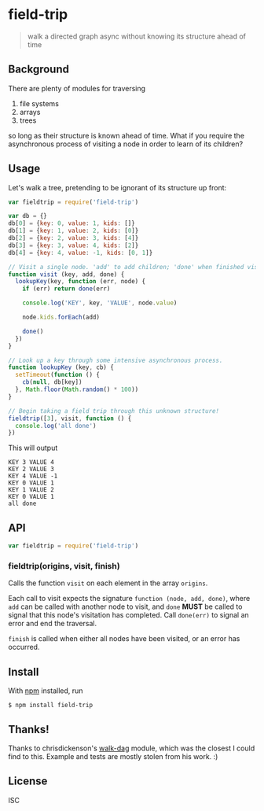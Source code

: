 # field-trip

> walk a directed graph async without knowing its structure ahead of time

## Background

There are plenty of modules for traversing

1. file systems
2. arrays
3. trees

so long as their structure is known ahead of time. What if you require the asynchronous
process of visiting a node in order to learn of its children?

## Usage

Let's walk a tree, pretending to be ignorant of its structure up front:

```js
var fieldtrip = require('field-trip')

var db = {}
db[0] = {key: 0, value: 1, kids: []}
db[1] = {key: 1, value: 2, kids: [0]}
db[2] = {key: 2, value: 3, kids: [4]}
db[3] = {key: 3, value: 4, kids: [2]}
db[4] = {key: 4, value: -1, kids: [0, 1]}

// Visit a single node. 'add' to add children; 'done' when finished visting.
function visit (key, add, done) {
  lookupKey(key, function (err, node) {
    if (err) return done(err)

    console.log('KEY', key, 'VALUE', node.value)

    node.kids.forEach(add)

    done()
  })
}

// Look up a key through some intensive asynchronous process.
function lookupKey (key, cb) {
  setTimeout(function () {
    cb(null, db[key])
  }, Math.floor(Math.random() * 100))
}

// Begin taking a field trip through this unknown structure!
fieldtrip([3], visit, function () {
  console.log('all done')
})
```

This will output

```
KEY 3 VALUE 4
KEY 2 VALUE 3
KEY 4 VALUE -1
KEY 0 VALUE 1
KEY 1 VALUE 2
KEY 0 VALUE 1
all done
```

## API

```js
var fieldtrip = require('field-trip')
```

### fieldtrip(origins, visit, finish)

Calls the function `visit` on each element in the array `origins`.

Each call to visit expects the signature `function (node, add, done)`, where
`add` can be called with another node to visit, and `done` **MUST** be called to
signal that this node's visitation has completed. Call `done(err)` to signal an
error and end the traversal.

`finish` is called when either all nodes have been visited, or an error has
occurred.

## Install

With [npm](https://npmjs.org/) installed, run

```
$ npm install field-trip
```

## Thanks!

Thanks to chrisdickenson's
[walk-dag](https://github.com/chrisdickinson/walk-dag) module, which was the
closest I could find to this. Example and tests are mostly stolen from his work.
:)

## License

ISC
